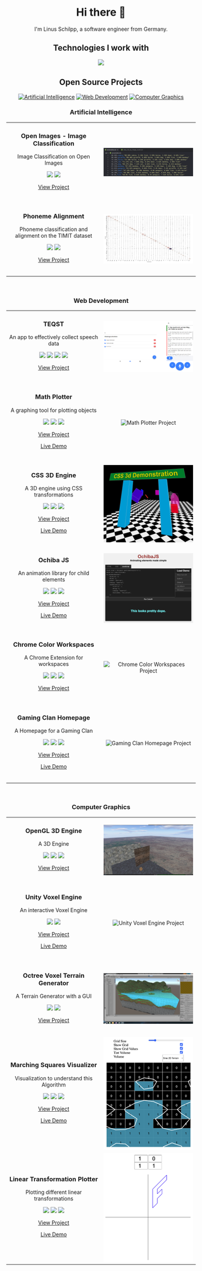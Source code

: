 <div align="center">

# Hi there 👋

I'm Linus Schilpp, a software engineer from Germany.

## Technologies I work with
[![](https://skillicons.dev/icons?i=py,pytorch,tensorflow,anaconda,opencv,sklearn,unity,cs,cpp,html,css,sass,js,ts,nodejs,angular,react,jquery,regex,postman,vscode,apple,linux,ubuntu,arch,windows,docker,git,github,gitlab,latex,md,java,php,laravel,mysql,sqlite,raspberrypi,ros)](https://skillicons.dev)

## Open Source Projects
[![Artificial Intelligence](https://img.shields.io/badge/-Artificial_Intelligence-000000?style=for-the-badge)](#artificial-intelligence)
[![Web Development](https://img.shields.io/badge/-Web_Development-3E7CC2?style=for-the-badge)](#web-development)
[![Computer Graphics](https://img.shields.io/badge/-Computer_Graphics-008000?style=for-the-badge)](#computer-graphics)

### Artificial Intelligence
<table align="center">
  <tr>
    <td align="center" valign="center" width="50%">
      <h3>Open Images - Image Classification</h3>
      <p>Image Classification on Open Images</p>
      <p>
        <img src="https://img.shields.io/badge/Python-3776AB?logo=python&logoColor=white">
        <img src="https://img.shields.io/badge/TensorFlow-FF6F00?logo=tensorflow&logoColor=white">
      </p>
      <p><a href="https://github.com/lischilpp/open-images-image-classification" target="_blank">View Project</a></p>
      <br>
    </td>
    <td align="center" valign="center">
      <img src="https://github.com/lischilpp/open-images-image-classification/blob/main/screenshots/script7.png?raw=true" alt="Open Images Image Classification Project">
    </td>
  </tr>
  <tr>
    <td align="center" valign="center" width="50%">
      <h3>Phoneme Alignment</h3>
      <p>Phoneme classification and alignment on the TIMIT dataset</p>
      <p>
        <img src="https://img.shields.io/badge/Python-3776AB?logo=python&logoColor=white">
        <img src="https://img.shields.io/badge/PyTorch-EE4C2C?logo=pytorch&logoColor=white">
      </p>
      <p><a href="https://github.com/lischilpp/bachelor-thesis-phoneme-recognition-alignment" target="_blank">View Project</a>
      </p>
      <br>
    </td>
    <td align="center" valign="center">
      <img src="https://github.com/lischilpp/lischilpp.github.io/blob/main/res/img/bachelor_thesis.png?raw=true" alt="Phoneme Alignment Project">
    </td>
  </tr>
</table>
<br>

### Web Development
<table align="center">
  <tr>
    <td align="center" valign="center" width="50%">
      <h3>TEQST</h3>
      <p>An app to effectively collect speech data</p>
      <p>
        <img src="https://img.shields.io/badge/HTML-E34F26?logo=html5&logoColor=white">
        <img src="https://img.shields.io/badge/Sass-CC6699?logo=sass&logoColor=white">
        <img src="https://img.shields.io/badge/TypeScript-3178C6?logo=typescript&logoColor=white">
        <img src="https://img.shields.io/badge/Angular-DD0031?logo=angular&logoColor=white">
      </p>
      <p><a href="https://github.com/TEQST" target="_blank">View Project</a></p>
      <br>
    </td>
    <td align="center" valign="center">
      <img src="https://github.com/lischilpp/lischilpp.github.io/blob/main/res/img/teqst.png?raw=true" alt="TEQST Project">
    </td>
  </tr>
  <tr>
    <td align="center" valign="center" width="50%">
      <h3>Math Plotter</h3>
      <p>A graphing tool for plotting objects</p>
      <p>
        <img src="https://img.shields.io/badge/HTML-E34F26?logo=html5&logoColor=white">
        <img src="https://img.shields.io/badge/CSS-1572B6?logo=css3&logoColor=white">
        <img src="https://img.shields.io/badge/JavaScript-F7DF1E?logo=javascript&logoColor=black">
      </p>
      <p><a href="https://github.com/lischilpp/math-plotter" target="_blank">View Project</a></p>
      <p><a href="https://lischilpp.github.io/math-plotter" target="_blank">Live Demo</a></p>
      <br>
    </td>
    <td align="center" valign="center">
      <img src="https://github.com/lischilpp/math-plotter/blob/master/img/screenshot1.png?raw=true" alt="Math Plotter Project">
    </td>
  </tr>
  <tr>
    <td align="center" valign="center" width="50%">
      <h3>CSS 3D Engine</h3>
      <p>A 3D engine using CSS transformations</p>
      <p>
        <img src="https://img.shields.io/badge/HTML-E34F26?logo=html5&logoColor=white">
        <img src="https://img.shields.io/badge/CSS-1572B6?logo=css3&logoColor=white">
        <img src="https://img.shields.io/badge/JavaScript-F7DF1E?logo=javascript&logoColor=black">
      </p>
      <p><a href="https://github.com/lischilpp/css-3d-engine" target="_blank">View Project</a></p>
      <p><a href="https://lischilpp.github.io/css-3d-engine" target="_blank">Live Demo</a></p>
      <br>
    </td>
    <td align="center" valign="center">
      <img src="https://github.com/lischilpp/css-3d-engine/blob/master/screenshot.png?raw=true"  alt="CSS 3D Engine Project">
    </td>
  </tr>
  <tr>
    <td align="center" valign="center" width="50%">
      <h3>Ochiba JS</h3>
      <p>An animation library for child elements</p>
      <p>
        <img src="https://img.shields.io/badge/HTML-E34F26?logo=html5&logoColor=white">
        <img src="https://img.shields.io/badge/CSS-1572B6?logo=css3&logoColor=white">
        <img src="https://img.shields.io/badge/JavaScript-F7DF1E?logo=javascript&logoColor=black">
      </p>
      <p><a href="https://github.com/lischilpp/ochiba-js" target="_blank">View Project</a></p>
      <p><a href="https://lischilpp.github.io/ochiba-js" target="_blank">Live Demo</a></p>
      <br>
    </td>
    <td align="center" valign="center">
      <img src="https://github.com/lischilpp/ochiba-js/blob/main/res/demo-screenshot.png?raw=true"  alt="Ochiba JS Project">
    </td>
  </tr>
  <tr>
    <td align="center" valign="center" width="50%">
      <h3>Chrome Color Workspaces</h3>
      <p>A Chrome Extension for workspaces</p>
      <p>
        <img src="https://img.shields.io/badge/HTML-E34F26?logo=html5&logoColor=white">
        <img src="https://img.shields.io/badge/CSS-1572B6?logo=css3&logoColor=white">
        <img src="https://img.shields.io/badge/JavaScript-F7DF1E?logo=javascript&logoColor=black">
      </p>
      <p><a href="https://github.com/lischilpp/chrome-color-workspaces" target="_blank">View Project</a></p>
      <br>
    </td>
    <td align="center" valign="center">
      <img src="https://github.com/lischilpp/chrome-color-workspaces/raw/master/screenshot.png?raw=true"  alt="Chrome Color Workspaces Project">
    </td>
  </tr>
  <tr>
    <td align="center" valign="center" width="50%">
      <h3>Gaming Clan Homepage</h3>
      <p>A Homepage for a Gaming Clan</p>
      <p>
        <img src="https://img.shields.io/badge/HTML-E34F26?logo=html5&logoColor=white">
        <img src="https://img.shields.io/badge/CSS-1572B6?logo=css3&logoColor=white">
        <img src="https://img.shields.io/badge/JavaScript-F7DF1E?logo=javascript&logoColor=black">
      </p>
      <p><a href="https://github.com/lischilpp/gaming-clan-homepage" target="_blank">View Project</a></p>
      <p><a href="https://lischilpp.github.io/gaming-clan-homepage" target="_blank">Live Demo</a></p>
      <br>
    </td>
    <td align="center" valign="center">
      <img src="https://github.com/lischilpp/gaming-clan-homepage/blob/main/screenshots/screenshot.png?raw=true"  alt="Gaming Clan Homepage Project">
    </td>
  </tr>
</table>
<br>

### Computer Graphics
<table align="center">
  <tr>
    <td align="center" valign="center" width="50%">
      <h3>OpenGL 3D Engine</h3>
      <p>A 3D Engine</p>
      <p>
        <img src="https://img.shields.io/badge/C%2B%2B-00599C?logo=cplusplus&logoColor=white">
        <img src="https://img.shields.io/badge/OpenGL-FFFFFF?logo=opengl&logoColor=black">
        <img src="https://img.shields.io/badge/GLFW-000000?logo=glfw&logoColor=white">
      </p>
      <p><a href="https://github.com/lischilpp/opengl-3d-engine" target="_blank">View Project</a></p>
      <br>
    </td>
    <td align="center" valign="center">
      <img src="https://github.com/lischilpp/lischilpp.github.io/blob/main/res/img/opengl_3d_engine.png?raw=true"  alt="OpenGL 3D Engine Project">
    </td>
  </tr>
  <tr>
    <td align="center" valign="center" width="50%">
      <h3>Unity Voxel Engine</h3>
      <p>An interactive Voxel Engine</p>
      <p>
        <img src="https://img.shields.io/badge/Unity-000000?logo=unity&logoColor=white">
        <img src="https://img.shields.io/badge/C%23-239120?logo=c-sharp&logoColor=white">
      </p>
      <p><a href="https://github.com/lischilpp/unity-voxel-engine" target="_blank">View Project</a></p>
      <p><a href="https://lischilpp.github.io/unity-voxel-engine-demo/" target="_blank">Live Demo</a></p>
      <br>
    </td>
    <td align="center" valign="center">
      <img src="https://github.com/lischilpp/unity-voxel-engine/blob/master/screenshots/screenshot1.png?raw=true"  alt="Unity Voxel Engine Project">
    </td>
  </tr>
  <tr>
    <td align="center" valign="center" width="50%">
      <h3>Octree Voxel Terrain Generator</h3>
      <p>A Terrain Generator with a GUI</p>
      <p>
        <img src="https://img.shields.io/badge/Unity-000000?logo=unity&logoColor=white">
        <img src="https://img.shields.io/badge/C%23-239120?logo=c-sharp&logoColor=white">
      </p>
      <p><a href="https://github.com/lischilpp/octree-voxel-terrain-generator" target="_blank">View Project</a></p>
      <br>
    </td>
    <td align="center" valign="center">
      <img src="https://github.com/lischilpp/octree-voxel-terrain-generator/raw/main/screenshots/shaded_wireframe.png?raw=true"  alt="Octree Voxel Terrain Generator Project">
    </td>
  </tr>
  
  <tr>
    <td align="center" valign="center" width="50%">
      <h3>Marching Squares Visualizer</h3>
      <p>Visualization to understand this Algorithm</p>
      <p>
        <img src="https://img.shields.io/badge/HTML-E34F26?logo=html5&logoColor=white">
        <img src="https://img.shields.io/badge/CSS-1572B6?logo=css3&logoColor=white">
        <img src="https://img.shields.io/badge/JavaScript-F7DF1E?logo=javascript&logoColor=black">
      </p>
      <p><a href="https://github.com/lischilpp/marching-squares-algorithm-visualizer" target="_blank">View Project</a></p>
      <p><a href="https://lischilpp.github.io/marching-squares-algorithm-visualizer" target="_blank">Live Demo</a></p>
      <br>
    </td>
    <td align="center" valign="center">
      <img src="https://github.com/lischilpp/marching-squares-algorithm-visualizer/raw/main/screenshots/default_parameters.png?raw=true"  alt="Marching Squares Visualizer Project">
    </td>
  </tr>
  <tr>
    <td align="center" valign="center" width="50%">
      <h3>Linear Transformation Plotter</h3>
      <p>Plotting different linear transformations</p>
      <p>
        <img src="https://img.shields.io/badge/HTML-E34F26?logo=html5&logoColor=white">
        <img src="https://img.shields.io/badge/CSS-1572B6?logo=css3&logoColor=white">
        <img src="https://img.shields.io/badge/JavaScript-F7DF1E?logo=javascript&logoColor=black">
      </p>
      <p><a href="https://github.com/lischilpp/linear-transformation-plotter" target="_blank">View Project</a></p>
      <p><a href="https://lischilpp.github.io/linear-transformation-plotter" target="_blank">Live Demo</a></p>
      <br>
    </td>
    <td align="center" valign="center">
      <img src="https://github.com/lischilpp/linear-transformation-plotter/blob/master/screenshots/skew_y.png?raw=true"  alt="Linear Transformation Plotter Project">
    </td>
  </tr>
</table>
